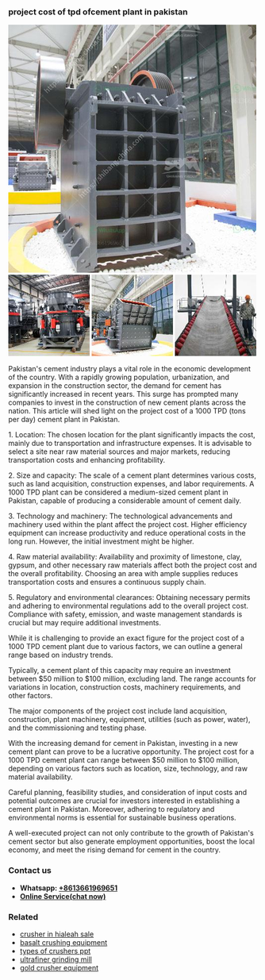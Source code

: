 <h3>project cost of tpd ofcement plant in pakistan</h3><img src='1708587206.jpg' alt=''><p>Pakistan's cement industry plays a vital role in the economic development of the country. With a rapidly growing population, urbanization, and expansion in the construction sector, the demand for cement has significantly increased in recent years. This surge has prompted many companies to invest in the construction of new cement plants across the nation. This article will shed light on the project cost of a 1000 TPD (tons per day) cement plant in Pakistan.</p><p>1. Location: The chosen location for the plant significantly impacts the cost, mainly due to transportation and infrastructure expenses. It is advisable to select a site near raw material sources and major markets, reducing transportation costs and enhancing profitability.</p><p>2. Size and capacity: The scale of a cement plant determines various costs, such as land acquisition, construction expenses, and labor requirements. A 1000 TPD plant can be considered a medium-sized cement plant in Pakistan, capable of producing a considerable amount of cement daily.</p><p>3. Technology and machinery: The technological advancements and machinery used within the plant affect the project cost. Higher efficiency equipment can increase productivity and reduce operational costs in the long run. However, the initial investment might be higher.</p><p>4. Raw material availability: Availability and proximity of limestone, clay, gypsum, and other necessary raw materials affect both the project cost and the overall profitability. Choosing an area with ample supplies reduces transportation costs and ensures a continuous supply chain.</p><p>5. Regulatory and environmental clearances: Obtaining necessary permits and adhering to environmental regulations add to the overall project cost. Compliance with safety, emission, and waste management standards is crucial but may require additional investments.</p><p>While it is challenging to provide an exact figure for the project cost of a 1000 TPD cement plant due to various factors, we can outline a general range based on industry trends.</p><p>Typically, a cement plant of this capacity may require an investment between $50 million to $100 million, excluding land. The range accounts for variations in location, construction costs, machinery requirements, and other factors.</p><p>The major components of the project cost include land acquisition, construction, plant machinery, equipment, utilities (such as power, water), and the commissioning and testing phase.</p><p>With the increasing demand for cement in Pakistan, investing in a new cement plant can prove to be a lucrative opportunity. The project cost for a 1000 TPD cement plant can range between $50 million to $100 million, depending on various factors such as location, size, technology, and raw material availability.</p><p>Careful planning, feasibility studies, and consideration of input costs and potential outcomes are crucial for investors interested in establishing a cement plant in Pakistan. Moreover, adhering to regulatory and environmental norms is essential for sustainable business operations.</p><p>A well-executed project can not only contribute to the growth of Pakistan's cement sector but also generate employment opportunities, boost the local economy, and meet the rising demand for cement in the country.</p><h3>Contact us</h3><ul><li><strong>Whatsapp:&nbsp;<a href="https://wa.me/8613661969651">+8613661969651</a></strong></li><li><a href="https://swt.shibang-china.com/?git&amp;zhl&amp;project cost of tpd ofcement plant in pakistan"><strong>Online Service(chat now)</strong></a></li></ul><h3>Related</h3><ul><li><a href='crusher in hialeah sale.md'>crusher in hialeah sale</a></li><li><a href='basalt crushing equipment.md'>basalt crushing equipment</a></li><li><a href='types of crushers ppt.md'>types of crushers ppt</a></li><li><a href='ultrafiner grinding mill.md'>ultrafiner grinding mill</a></li><li><a href='gold crusher equipment.md'>gold crusher equipment</a></li></ul>
